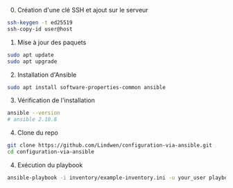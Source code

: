 0. Création d'une clé SSH et ajout sur le serveur
```sh
ssh-keygen -t ed25519
ssh-copy-id user@host
```

1. Mise à jour des paquets
```sh
sudo apt update
sudo apt upgrade
```

2. Installation d'Ansible
```sh
sudo apt install software-properties-common ansible
```

3. Vérification de l'installation
```sh
ansible --version
# ansible 2.10.8
```

4. Clone du repo
```sh
git clone https://github.com/Lindwen/configuration-via-ansible.git
cd configuration-via-ansible
```

4. Exécution du playbook
```sh
ansible-playbook -i inventory/example-inventory.ini -u your_user playbooks/install-docker.yml -vv
```
